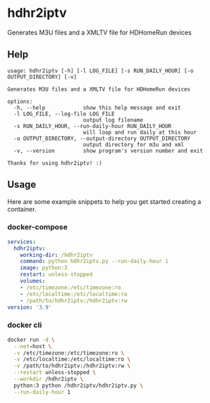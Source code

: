 # hdhr2iptv
Generates M3U files and a XMLTV file for HDHomeRun devices

## Help
```
usage: hdhr2iptv [-h] [-l LOG_FILE] [-s RUN_DAILY_HOUR] [-o OUTPUT_DIRECTORY] [-v]

Generates M3U files and a XMLTV file for HDHomeRun devices

options:
  -h, --help            show this help message and exit
  -l LOG_FILE, --log-file LOG_FILE
                        output log filename
  -s RUN_DAILY_HOUR, --run-daily-hour RUN_DAILY_HOUR
                        will loop and run daily at this hour
  -o OUTPUT_DIRECTORY, --output-directory OUTPUT_DIRECTORY
                        output directory for m3u and xml
  -v, --version         show program's version number and exit

Thanks for using hdhr2iptv! :)
```

## Usage

Here are some example snippets to help you get started creating a container.

### docker-compose
```yaml
services:
  hdhr2iptv:
    working-dir: /hdhr2iptv
    command: python hdhr2iptv.py --run-daily-hour 1
    image: python:3
    restart: unless-stopped
    volumes:
    - /etc/timezone:/etc/timezone:ro
    - /etc/localtime:/etc/localtime:ro
    - /path/to/hdhr2iptv:/hdhr2iptv:rw
version: '3.9'
```

### docker cli
```bash
docker run -d \
  --net=host \
  -v /etc/timezone:/etc/timezone:ro \
  -v /etc/localtime:/etc/localtime:ro \
  -v /path/to/hdhr2iptv:/hdhr2iptv:rw \
  --restart unless-stopped \
  --workdir /hdhr2iptv \
  python:3 python /hdhr2iptv/hdhr2iptv.py \
  --run-daily-hour 1
```
